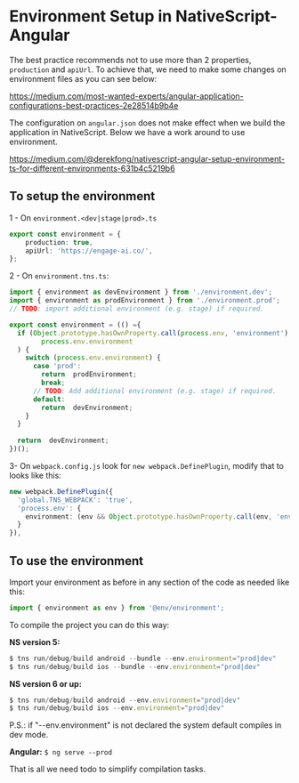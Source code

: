 # **Environment Setup in NativeScript-Angular**

The best practice recommends not to use more than 2 properties, `production` and `apiUrl`.
To achieve that, we need to make some changes on environment files as you can see below:

https://medium.com/most-wanted-experts/angular-application-configurations-best-practices-2e28514b9b4e

The configuration on `angular.json` does not make effect when we build the application in NativeScript. Below we have a work around to use environment.

https://medium.com/@derekfong/nativescript-angular-setup-environment-ts-for-different-environments-631b4c5219b6

## To setup the environment

1 - On `environment.<dev|stage|prod>.ts`

```typescript
export const environment = {
    production: true,
    apiUrl: 'https://engage-ai.co/',
};
```

2 - On `environment.tns.ts`:

```typescript
import { environment as devEnvironment } from './environment.dev';
import { environment as prodEnvironment } from './environment.prod';
// TODO: import additional environment (e.g. stage) if required.

export const environment = (() ={
  if (Object.prototype.hasOwnProperty.call(process.env, 'environment') &&
        process.env.environment
  ) {
    switch (process.env.environment) {
      case 'prod':
        return  prodEnvironment;
        break;
      // TODO: Add additional environment (e.g. stage) if required.
      default:
        return  devEnvironment;
    }
  }
  
  return  devEnvironment;
})();
```

3- On `webpack.config.js` look for `new webpack.DefinePlugin`, modify that to looks like this:

```typescript
new webpack.DefinePlugin({
  'global.TNS_WEBPACK': 'true',
  'process.env': {
    environment: (env && Object.prototype.hasOwnProperty.call(env, 'environment')) ?stringify(env.environment) : undefined
  }
}),
```

## To use the environment
Import your environment as before in any section of the code as needed like this:

```typescript
import { environment as env } from '@env/environment';
```

To compile the project you can do this way:

**NS version 5:**

```typescript
$ tns run/debug/build android --bundle --env.environment="prod|dev"
$ tns run/debug/build ios --bundle --env.environment="prod|dev"
```

**NS version 6 or up:**

```typescript
$ tns run/debug/build android --env.environment="prod|dev"
$ tns run/debug/build ios --env.environment="prod|dev"
```

P.S.: if "--env.environment" is not declared the system default compiles in dev mode.

**Angular:** 
`$ ng serve --prod`

That is all we need todo to simplify compilation tasks.
